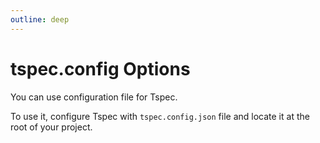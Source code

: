 ```yaml
---
outline: deep
---
```

# tspec.config Options

You can use configuration file for Tspec.

To use it, configure Tspec with `tspec.config.json` file and locate it at the root of your project.
